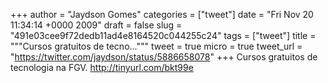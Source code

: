 
+++
author = "Jaydson Gomes"
categories = ["tweet"]
date = "Fri Nov 20 11:34:14 +0000 2009"
draft = false
slug = "491e03cee9f72dedb11ad4e8164520c044255c24"
tags = ["tweet"]
title = """Cursos gratuitos de tecno..."""
tweet = true
micro = true
tweet_url = "https://twitter.com/jaydson/status/5886658078"
+++
Cursos gratuitos de tecnologia na FGV. http://tinyurl.com/bkt99e

